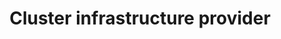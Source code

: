---
title: "Cluster infrastructure provider"
weight: 60
description: |
  Documentation about the rules cloud infrastructure provider should comply to.
---